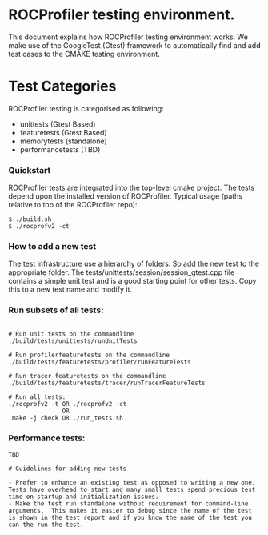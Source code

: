 # ROCProfiler testing environment.

This document explains how ROCProfiler testing environment works.
We make use of the GoogleTest (Gtest) framework to automatically find and add test cases to the CMAKE testing environment.

# Test Categories

ROCProfiler testing is categorised as following:

- unittests (Gtest Based)
- featuretests (Gtest Based)
- memorytests (standalone)
- performancetests (TBD)

### Quickstart

ROCProfiler tests are integrated into the top-level cmake project. The tests depend upon the installed version of ROCProfiler.
Typical usage (paths relative to top of the ROCProfiler repo):
```
$ ./build.sh
$ ./rocprofv2 -ct
```

### How to add a new test

The test infrastructure use a hierarchy of folders. So add the new test to the appropriate folder. 
The tests/unittests/session/session_gtest.cpp file contains a simple unit test and is a good starting point for other tests.
Copy this to a new test name and modify it.

### Run subsets of all tests:
```

# Run unit tests on the commandline
./build/tests/unittests/runUnitTests

# Run profilerfeaturetests on the commandline
./build/tests/featuretests/profiler/runFeatureTests

# Run tracer featuretests on the commandline
./build/tests/featuretests/tracer/runTracerFeatureTests

# Run all tests:
./rocprofv2 -t OR ./rocprofv2 -ct
               OR
 make -j check OR ./run_tests.sh

```

### Performance tests:
```
TBD

# Guidelines for adding new tests

- Prefer to enhance an existing test as opposed to writing a new one. Tests have overhead to start and many small tests spend precious test time on startup and initialization issues.
- Make the test run standalone without requirement for command-line arguments.  This makes it easier to debug since the name of the test is shown in the test report and if you know the name of the test you can the run the test.

